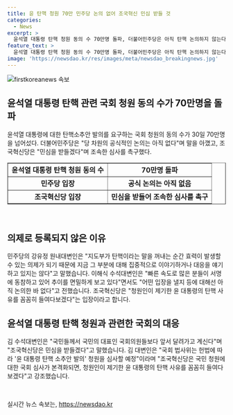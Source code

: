 ```yaml
---
title: 윤 탄핵 청원 70만 민주당 논의 없어 조국혁신 민심 받들 것
categories:
  - News
excerpt: >
  윤석열 대통령 탄핵 청원 동의 수 70만명 돌파, 더불어민주당은 아직 탄핵 논의하지 않는다. 조국혁신당은 빠른 심사를 촉구하며 100만명 돌파하지 않았던 가장한 탄핵 사유를 꼼꼼히 들여다볼 것이라 밝힘. 또한, 윤 대통령의 극우 성향 유튜브 방송 및 이태원 참사 조작 가능성을 거론하여 국민의 폭발적인 반응을 분석했으며, 국회 법사위는 심사를 예고.
feature_text: >
  윤석열 대통령 탄핵 청원 동의 수 70만명 돌파, 더불어민주당은 아직 탄핵 논의하지 않는다. 조국혁신당은 빠른 심사를 촉구하며 100만명 돌파하지 않았던 가장한 탄핵 사유를 꼼꼼히 들여다볼 것이라 밝힘. 또한, 윤 대통령의 극우 성향 유튜브 방송 및 이태원 참사 조작 가능성을 거론하여 국민의 폭발적인 반응을 분석했으며, 국회 법사위는 심사를 예고.
image: 'https://newsdao.kr/res/images/meta/newsdao_breakingnews.jpg'
---
```


<p><img src="https://newsdao.kr/res/images/meta/newsdao_breakingnews.jpg" alt="firstkoreanews 속보" /></p>

<h2 data-ke-size="size26">윤석열 대통령 탄핵 관련 국회 청원 동의 수가 70만명을 돌파</h2>

<p data-ke-size="size16">윤석열 대통령에 대한 탄핵소추안 발의를 요구하는 국회 청원의 동의 수가 30일 70만명을 넘어섰다. 더불어민주당은 "당 차원의 공식적인 논의는 아직 없다"며 말을 아꼈고, 조국혁신당은 "민심을 받들겠다"며 조속한 심사를 촉구했다.</p>

<table style="width: 100%;" border="1">
<tbody>
<tr>
<td style="text-align: center; height: 17px;"><b>윤석열 대통령 탄핵 청원 동의 수</b></td>
<td style="text-align: center; height: 17px;"><b>70만명 돌파</b></td>
</tr>
<tr>
<td style="text-align: center; height: 17px;"><b>민주당 입장</b></td>
<td style="text-align: center; height: 17px;"><b>공식 논의는 아직 없음</b></td>
</tr>
<tr>
<td style="text-align: center; height: 17px;"><b>조국혁신당 입장</b></td>
<td style="text-align: center; height: 17px;"><b>민심을 받들어 조속한 심사를 촉구</b></td>
</tr>
</tbody>
</table>

<p data-ke-size="size16">&nbsp;</p>

<h2 data-ke-size="size26">의제로 등록되지 않은 이유</h2>

<p data-ke-size="size16">민주당의 강유정 원내대변인은 "지도부가 탄핵이라는 말을 꺼내는 순간 효력이 발생할 수 있는 의제가 되기 때문에 지금 그 부분에 대해 집중적으로 이야기하거나 대응을 얘기하고 있지는 않다"고 말했습니다. 이해식 수석대변인은 "빠른 속도로 많은 분들이 서명에 동참하고 있어 추이를 면밀하게 보고 있다"면서도 "어떤 입장을 낼지 등에 대해선 아직 논의한 바 없다"고 전했습니다. 조국혁신당은 "청원인이 제기한 윤 대통령의 탄핵 사유를 꼼꼼히 들여다보겠다"는 입장이라고 합니다.</p>

<h2 data-ke-size="size26">윤석열 대통령 탄핵 청원과 관련한 국회의 대응</h2>

<p data-ke-size="size16">김 수석대변인은 "국민들께서 국민의 대표인 국회의원들보다 앞서 달려가고 계신다"며 "조국혁신당은 민심을 받들겠다"고 말했습니다. 김 대변인은 "국회 법사위는 헌법에 따라 '윤 대통령 탄핵 소추안 발의' 청원을 심사할 예정"이라며 "조국혁신당은 국민 청원에 대한 국회 심사가 본격화되면, 청원인이 제기한 윤 대통령의 탄핵 사유를 꼼꼼히 들여다보겠다"고 강조했습니다.</p>

<p data-ke-size="size16">&nbsp;</p>
실시간 뉴스 속보는, <a href="https://newsdao.kr" rel="dofollow">https://newsdao.kr</a>


